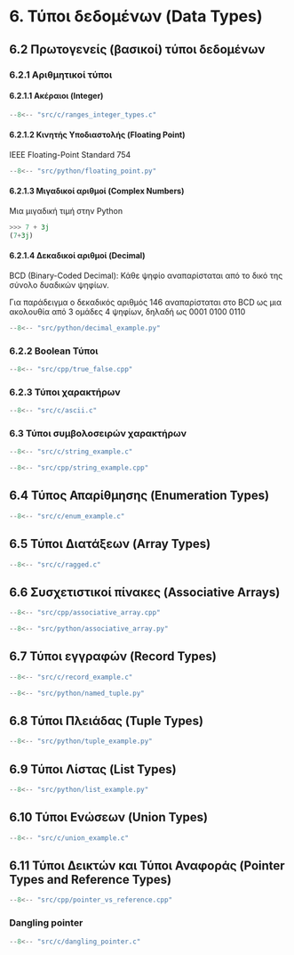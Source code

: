 # 6. Τύποι δεδομένων (Data Types)

## 6.2 Πρωτογενείς (βασικοί) τύποι δεδομένων

### 6.2.1 Αριθμητικοί τύποι

#### 6.2.1.1 Ακέραιοι (Integer)

```{.c title="ranges_integer_types.c" linenums="1"}
--8<-- "src/c/ranges_integer_types.c"
```

#### 6.2.1.2 Κινητής Υποδιαστολής (Floating Point)

IEEE Floating-Point Standard 754

```{.py title="floating_point.py" linenums="1"}
--8<-- "src/python/floating_point.py"
```

#### 6.2.1.3 Μιγαδικοί αριθμοί (Complex Numbers)

Μια μιγαδική τιμή στην Python

```py
>>> 7 + 3j
(7+3j)
```

#### 6.2.1.4 Δεκαδικοί αριθμοί (Decimal)

BCD (Binary-Coded Decimal): Κάθε ψηφίο αναπαρίσταται από το δικό της σύνολο δυαδικών ψηφίων.

Για παράδειγμα ο δεκαδικός αριθμός 146 αναπαρίσταται στο BCD ως μια ακολουθία από 3 ομάδες 4 ψηφίων, δηλαδή ως 0001 0100 0110

```{.py title=decimal_example.py" linenums="1"}
--8<-- "src/python/decimal_example.py"
```

### 6.2.2 Boolean Τύποι

```{.cpp title="true_false.cpp" linenums="1"}
--8<-- "src/cpp/true_false.cpp"
```

### 6.2.3 Τύποι χαρακτήρων

```{.c title="ascii.c" linenums="1"}
--8<-- "src/c/ascii.c"
```

### 6.3 Τύποι συμβολοσειρών χαρακτήρων

```{.c title="string_example.c" linenums="1"}
--8<-- "src/c/string_example.c"
```

```{.cpp title="string_example.cpp" linenums="1"}
--8<-- "src/cpp/string_example.cpp"
```

## 6.4 Τύπος Απαρίθμησης (Enumeration Types)

```{.c title="enum_example.c" linenums="1"}
--8<-- "src/c/enum_example.c"
```

## 6.5 Τύποι Διατάξεων (Array Types)

```{.c title="ragged.c" linenums="1"}
--8<-- "src/c/ragged.c"
```

## 6.6 Συσχετιστικοί πίνακες (Associative Arrays)

```{.cpp title="associative_array.cpp" linenums="1"}
--8<-- "src/cpp/associative_array.cpp"
```

```{.py title="associative_array.py" linenums="1"}
--8<-- "src/python/associative_array.py"
```


## 6.7 Τύποι εγγραφών (Record Types)

```{.c title="record_example.c" linenums="1"}
--8<-- "src/c/record_example.c"
```

```{.py title="named_tuple.py" linenums="1"}
--8<-- "src/python/named_tuple.py"
```

## 6.8 Τύποι Πλειάδας (Tuple Types)

```{.py title="tuple_example.py" linenums="1"}
--8<-- "src/python/tuple_example.py"
```

## 6.9 Τύποι Λίστας (List Types)

```{.py title="list_example.py" linenums="1"}
--8<-- "src/python/list_example.py"
```

## 6.10 Τύποι Ενώσεων (Union Types)

```{.c title="union_example.c" linenums="1"}
--8<-- "src/c/union_example.c"
```

## 6.11 Τύποι Δεικτών και Τύποι Αναφοράς (Pointer Types and Reference Types)

```{.cpp title="pointer_vs_reference.cpp" linenums="1"}
--8<-- "src/cpp/pointer_vs_reference.cpp"
```

### Dangling pointer

```{.c title="dangling_pointer.c" linenums="1"}
--8<-- "src/c/dangling_pointer.c"
```

<!-- ## 6.12 Έλεγχος Τύπων

## 6.13 Ισχυρή Τυποποίηση

## 6.14 Ισοδυναμία Τύπων

## 6.15 Θεωρία και Τύποι Δεδομένων -->